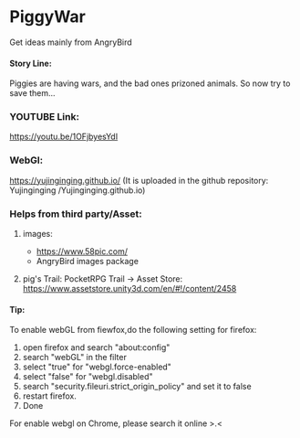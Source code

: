 # PiggyWar
Get ideas mainly from AngryBird

#### Story Line:
Piggies are having wars, and the bad ones prizoned animals. So now try to save them...

### YOUTUBE Link:
https://youtu.be/1OFjbyesYdI

### WebGl:
https://yujinginging.github.io/
(It is uploaded in the github repository: Yujinginging
/Yujinginging.github.io)

### Helps from third party/Asset:
1. images:
    * https://www.58pic.com/
    * AngryBird images package

2. pig's Trail: PocketRPG Trail -> Asset Store:  https://www.assetstore.unity3d.com/en/#!/content/2458


#### Tip:
To enable webGL from fiewfox,do the following setting for firefox:
1. open firefox and search "about:config" 
2. search "webGL" in the filter
3. select "true" for "webgl.force-enabled"
4. select "false" for "webgl.disabled"
5. search "security.fileuri.strict_origin_policy" and set it to false
6. restart firefox.
7. Done

For enable webgl on Chrome, please search it online >.<
